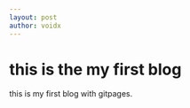 ```yaml
---
layout: post
author: voidx
---
```


# this is the my first blog

this is my first blog with gitpages.